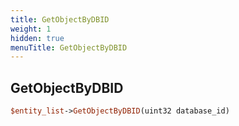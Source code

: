 ```yaml
---
title: GetObjectByDBID
weight: 1
hidden: true
menuTitle: GetObjectByDBID
---
```

## GetObjectByDBID
```perl
$entity_list->GetObjectByDBID(uint32 database_id)
```